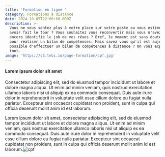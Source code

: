 ```yaml
---
title: 'Formation en ligne '
category: Formations à distance
date: 2024-10-05T22:00:00.000Z
description: >-
  Vous ne vous sentez plus à votre place sur votre poste ou vous estimez en
  avoir fait le tour ? Vous souhaitez vous reconvertir mais vous n'avez pas
  encore identifié le job de vos rêves ? Bref, le moment est sans doute propice
  pour réaliser un bilan de compétences. Mais savez vous qu'il est aujourd'hui
  possible d'effectuer un bilan de compétences à distance ? On vous explique
  tout.
image: 'https://s3.tebi.io/page-formation/cpf.jpg'
---
```


#### Lorem ipsum dolor sit amet

Consectetur adipiscing elit, sed do eiusmod tempor incididunt ut labore et dolore magna aliqua. Ut enim ad minim veniam, quis nostrud exercitation ullamco laboris nisi ut aliquip ex ea commodo consequat. Duis aute irure dolor in reprehenderit in voluptate velit esse cillum dolore eu fugiat nulla pariatur. Excepteur sint occaecat cupidatat non proident, sunt in culpa qui officia deserunt mollit anim id est laborum.

Lorem ipsum dolor sit amet, consectetur adipiscing elit, sed do eiusmod tempor incididunt ut labore et dolore magna aliqua. Ut enim ad minim veniam, quis nostrud exercitation ullamco laboris nisi ut aliquip ex ea commodo consequat. Duis aute irure dolor in reprehenderit in voluptate velit esse cillum dolore eu fugiat nulla pariatur. Excepteur sint occaecat cupidatat non proident, sunt in culpa qui officia deserunt mollit anim id est laborum.![cpf](https://s3.tebi.io/page-formation/cpf.jpg)
